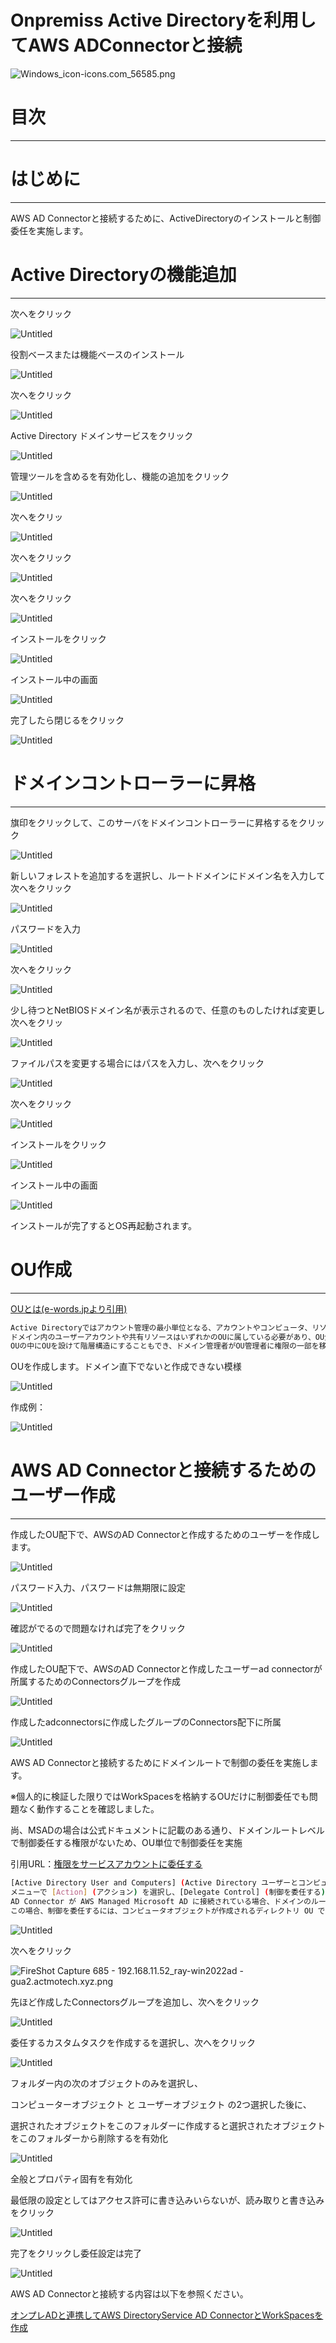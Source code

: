 # Onpremiss Active Directoryを利用してAWS ADConnectorと接続

![Windows_icon-icons.com_56585.png](Onpremiss%20Active%20Directory%E3%82%92%E5%88%A9%E7%94%A8%E3%81%97%E3%81%A6AWS%20ADConnector%E3%81%A8%E6%8E%A5%E7%B6%9A%204825963019724601b93adaba7ad1b8d2/Windows_icon-icons.com_56585.png)

# 目次

---

# はじめに

---

AWS AD Connectorと接続するために、ActiveDirectoryのインストールと制御委任を実施します。

# Active Directoryの機能追加

---

次へをクリック

![Untitled](Onpremiss%20Active%20Directory%E3%82%92%E5%88%A9%E7%94%A8%E3%81%97%E3%81%A6AWS%20ADConnector%E3%81%A8%E6%8E%A5%E7%B6%9A%204825963019724601b93adaba7ad1b8d2/Untitled.png)

役割ベースまたは機能ベースのインストール

![Untitled](Onpremiss%20Active%20Directory%E3%82%92%E5%88%A9%E7%94%A8%E3%81%97%E3%81%A6AWS%20ADConnector%E3%81%A8%E6%8E%A5%E7%B6%9A%204825963019724601b93adaba7ad1b8d2/Untitled%201.png)

次へをクリック

![Untitled](Onpremiss%20Active%20Directory%E3%82%92%E5%88%A9%E7%94%A8%E3%81%97%E3%81%A6AWS%20ADConnector%E3%81%A8%E6%8E%A5%E7%B6%9A%204825963019724601b93adaba7ad1b8d2/Untitled%202.png)

Active Directory ドメインサービスをクリック

![Untitled](Onpremiss%20Active%20Directory%E3%82%92%E5%88%A9%E7%94%A8%E3%81%97%E3%81%A6AWS%20ADConnector%E3%81%A8%E6%8E%A5%E7%B6%9A%204825963019724601b93adaba7ad1b8d2/Untitled%203.png)

管理ツールを含めるを有効化し、機能の追加をクリック

![Untitled](Onpremiss%20Active%20Directory%E3%82%92%E5%88%A9%E7%94%A8%E3%81%97%E3%81%A6AWS%20ADConnector%E3%81%A8%E6%8E%A5%E7%B6%9A%204825963019724601b93adaba7ad1b8d2/Untitled%204.png)

次へをクリッ

![Untitled](Onpremiss%20Active%20Directory%E3%82%92%E5%88%A9%E7%94%A8%E3%81%97%E3%81%A6AWS%20ADConnector%E3%81%A8%E6%8E%A5%E7%B6%9A%204825963019724601b93adaba7ad1b8d2/Untitled%205.png)

次へをクリック

![Untitled](Onpremiss%20Active%20Directory%E3%82%92%E5%88%A9%E7%94%A8%E3%81%97%E3%81%A6AWS%20ADConnector%E3%81%A8%E6%8E%A5%E7%B6%9A%204825963019724601b93adaba7ad1b8d2/Untitled%206.png)

次へをクリック

![Untitled](Onpremiss%20Active%20Directory%E3%82%92%E5%88%A9%E7%94%A8%E3%81%97%E3%81%A6AWS%20ADConnector%E3%81%A8%E6%8E%A5%E7%B6%9A%204825963019724601b93adaba7ad1b8d2/Untitled%207.png)

インストールをクリック

![Untitled](Onpremiss%20Active%20Directory%E3%82%92%E5%88%A9%E7%94%A8%E3%81%97%E3%81%A6AWS%20ADConnector%E3%81%A8%E6%8E%A5%E7%B6%9A%204825963019724601b93adaba7ad1b8d2/Untitled%208.png)

インストール中の画面

![Untitled](Onpremiss%20Active%20Directory%E3%82%92%E5%88%A9%E7%94%A8%E3%81%97%E3%81%A6AWS%20ADConnector%E3%81%A8%E6%8E%A5%E7%B6%9A%204825963019724601b93adaba7ad1b8d2/Untitled%209.png)

完了したら閉じるをクリック

![Untitled](Onpremiss%20Active%20Directory%E3%82%92%E5%88%A9%E7%94%A8%E3%81%97%E3%81%A6AWS%20ADConnector%E3%81%A8%E6%8E%A5%E7%B6%9A%204825963019724601b93adaba7ad1b8d2/Untitled%2010.png)

# ドメインコントローラーに昇格

---

旗印をクリックして、このサーバをドメインコントローラーに昇格するをクリック

![Untitled](Onpremiss%20Active%20Directory%E3%82%92%E5%88%A9%E7%94%A8%E3%81%97%E3%81%A6AWS%20ADConnector%E3%81%A8%E6%8E%A5%E7%B6%9A%204825963019724601b93adaba7ad1b8d2/Untitled%2011.png)

新しいフォレストを追加するを選択し、ルートドメインにドメイン名を入力して次へをクリック

![Untitled](Onpremiss%20Active%20Directory%E3%82%92%E5%88%A9%E7%94%A8%E3%81%97%E3%81%A6AWS%20ADConnector%E3%81%A8%E6%8E%A5%E7%B6%9A%204825963019724601b93adaba7ad1b8d2/Untitled%2012.png)

パスワードを入力

![Untitled](Onpremiss%20Active%20Directory%E3%82%92%E5%88%A9%E7%94%A8%E3%81%97%E3%81%A6AWS%20ADConnector%E3%81%A8%E6%8E%A5%E7%B6%9A%204825963019724601b93adaba7ad1b8d2/Untitled%2013.png)

次へをクリック

![Untitled](Onpremiss%20Active%20Directory%E3%82%92%E5%88%A9%E7%94%A8%E3%81%97%E3%81%A6AWS%20ADConnector%E3%81%A8%E6%8E%A5%E7%B6%9A%204825963019724601b93adaba7ad1b8d2/Untitled%2014.png)

少し待つとNetBIOSドメイン名が表示されるので、任意のものしたければ変更し次へをクリッ

![Untitled](Onpremiss%20Active%20Directory%E3%82%92%E5%88%A9%E7%94%A8%E3%81%97%E3%81%A6AWS%20ADConnector%E3%81%A8%E6%8E%A5%E7%B6%9A%204825963019724601b93adaba7ad1b8d2/Untitled%2015.png)

ファイルパスを変更する場合にはパスを入力し、次へをクリック

![Untitled](Onpremiss%20Active%20Directory%E3%82%92%E5%88%A9%E7%94%A8%E3%81%97%E3%81%A6AWS%20ADConnector%E3%81%A8%E6%8E%A5%E7%B6%9A%204825963019724601b93adaba7ad1b8d2/Untitled%2016.png)

次へをクリック

![Untitled](Onpremiss%20Active%20Directory%E3%82%92%E5%88%A9%E7%94%A8%E3%81%97%E3%81%A6AWS%20ADConnector%E3%81%A8%E6%8E%A5%E7%B6%9A%204825963019724601b93adaba7ad1b8d2/Untitled%2017.png)

インストールをクリック

![Untitled](Onpremiss%20Active%20Directory%E3%82%92%E5%88%A9%E7%94%A8%E3%81%97%E3%81%A6AWS%20ADConnector%E3%81%A8%E6%8E%A5%E7%B6%9A%204825963019724601b93adaba7ad1b8d2/Untitled%2018.png)

インストール中の画面

![Untitled](Onpremiss%20Active%20Directory%E3%82%92%E5%88%A9%E7%94%A8%E3%81%97%E3%81%A6AWS%20ADConnector%E3%81%A8%E6%8E%A5%E7%B6%9A%204825963019724601b93adaba7ad1b8d2/Untitled%2019.png)

インストールが完了するとOS再起動されます。

# OU作成

---

[OUとは(e-words.jpより引用)](https://e-words.jp/w/OU.html)

```bash
Active Directoryではアカウント管理の最小単位となる、アカウントやコンピュータ、リソースの集合をOUと言います。
ドメイン内のユーザーアカウントや共有リソースはいずれかのOUに属している必要があり、OU全体で共通する設定などを一元的に管理することができる。
OUの中にOUを設けて階層構造にすることもでき、ドメイン管理者がOU管理者に権限の一部を移譲したり、上位OUの設定を下位OUに引き継いで適用したりすることができる。
```

OUを作成します。ドメイン直下でないと作成できない模様

![Untitled](Onpremiss%20Active%20Directory%E3%82%92%E5%88%A9%E7%94%A8%E3%81%97%E3%81%A6AWS%20ADConnector%E3%81%A8%E6%8E%A5%E7%B6%9A%204825963019724601b93adaba7ad1b8d2/Untitled%2020.png)

作成例：

![Untitled](Onpremiss%20Active%20Directory%E3%82%92%E5%88%A9%E7%94%A8%E3%81%97%E3%81%A6AWS%20ADConnector%E3%81%A8%E6%8E%A5%E7%B6%9A%204825963019724601b93adaba7ad1b8d2/Untitled%2021.png)

# AWS AD Connectorと接続するためのユーザー作成

---

作成したOU配下で、AWSのAD Connectorと作成するためのユーザーを作成します。

![Untitled](Onpremiss%20Active%20Directory%E3%82%92%E5%88%A9%E7%94%A8%E3%81%97%E3%81%A6AWS%20ADConnector%E3%81%A8%E6%8E%A5%E7%B6%9A%204825963019724601b93adaba7ad1b8d2/Untitled%2022.png)

パスワード入力、パスワードは無期限に設定

![Untitled](Onpremiss%20Active%20Directory%E3%82%92%E5%88%A9%E7%94%A8%E3%81%97%E3%81%A6AWS%20ADConnector%E3%81%A8%E6%8E%A5%E7%B6%9A%204825963019724601b93adaba7ad1b8d2/Untitled%2023.png)

確認がでるので問題なければ完了をクリック

![Untitled](Onpremiss%20Active%20Directory%E3%82%92%E5%88%A9%E7%94%A8%E3%81%97%E3%81%A6AWS%20ADConnector%E3%81%A8%E6%8E%A5%E7%B6%9A%204825963019724601b93adaba7ad1b8d2/Untitled%2024.png)

作成したOU配下で、AWSのAD Connectorと作成したユーザーad connectorが所属するためのConnectorsグループを作成

![Untitled](Onpremiss%20Active%20Directory%E3%82%92%E5%88%A9%E7%94%A8%E3%81%97%E3%81%A6AWS%20ADConnector%E3%81%A8%E6%8E%A5%E7%B6%9A%204825963019724601b93adaba7ad1b8d2/Untitled%2025.png)

作成したadconnectorsに作成したグループのConnectors配下に所属

![Untitled](Onpremiss%20Active%20Directory%E3%82%92%E5%88%A9%E7%94%A8%E3%81%97%E3%81%A6AWS%20ADConnector%E3%81%A8%E6%8E%A5%E7%B6%9A%204825963019724601b93adaba7ad1b8d2/Untitled%2026.png)

AWS AD Connectorと接続するためにドメインルートで制御の委任を実施します。

※個人的に検証した限りではWorkSpacesを格納するOUだけに制御委任でも問題なく動作することを確認しました。

尚、MSADの場合は公式ドキュメントに記載のある通り、ドメインルートレベルで制御委任する権限がないため、OU単位で制御委任を実施

引用URL：[権限をサービスアカウントに委任する](https://docs.aws.amazon.com/ja_jp/directoryservice/latest/admin-guide/prereq_connector.html#connect_delegate_privileges)

```bash
[Active Directory User and Computers] (Active Directory ユーザーとコンピュータ) ナビゲーションツリーで、ドメインルートを選択します。
メニューで [Action] (アクション) を選択し、[Delegate Control] (制御を委任する) を選択します。
AD Connector が AWS Managed Microsoft AD に接続されている場合、ドメインのルートレベルで制御を委任するアクセス権限がありません。
この場合、制御を委任するには、コンピュータオブジェクトが作成されるディレクトリ OU で OU を選択します。
```

![Untitled](Onpremiss%20Active%20Directory%E3%82%92%E5%88%A9%E7%94%A8%E3%81%97%E3%81%A6AWS%20ADConnector%E3%81%A8%E6%8E%A5%E7%B6%9A%204825963019724601b93adaba7ad1b8d2/Untitled%2027.png)

次へをクリック

![FireShot Capture 685 - 192.168.11.52_ray-win2022ad - gua2.actmotech.xyz.png](Onpremiss%20Active%20Directory%E3%82%92%E5%88%A9%E7%94%A8%E3%81%97%E3%81%A6AWS%20ADConnector%E3%81%A8%E6%8E%A5%E7%B6%9A%204825963019724601b93adaba7ad1b8d2/FireShot_Capture_685_-_192.168.11.52_ray-win2022ad_-_gua2.actmotech.xyz.png)

先ほど作成したConnectorsグループを追加し、次へをクリック

![Untitled](Onpremiss%20Active%20Directory%E3%82%92%E5%88%A9%E7%94%A8%E3%81%97%E3%81%A6AWS%20ADConnector%E3%81%A8%E6%8E%A5%E7%B6%9A%204825963019724601b93adaba7ad1b8d2/Untitled%2028.png)

委任するカスタムタスクを作成するを選択し、次へをクリック

![Untitled](Onpremiss%20Active%20Directory%E3%82%92%E5%88%A9%E7%94%A8%E3%81%97%E3%81%A6AWS%20ADConnector%E3%81%A8%E6%8E%A5%E7%B6%9A%204825963019724601b93adaba7ad1b8d2/Untitled%2029.png)

フォルダー内の次のオブジェクトのみを選択し、

コンピューターオブジェクト と ユーザーオブジェクト の2つ選択した後に、

選択されたオブジェクトをこのフォルダーに作成すると選択されたオブジェクトをこのフォルダーから削除するを有効化

![Untitled](Onpremiss%20Active%20Directory%E3%82%92%E5%88%A9%E7%94%A8%E3%81%97%E3%81%A6AWS%20ADConnector%E3%81%A8%E6%8E%A5%E7%B6%9A%204825963019724601b93adaba7ad1b8d2/Untitled%2030.png)

全般とプロパティ固有を有効化

最低限の設定としてはアクセス許可に書き込みいらないが、読み取りと書き込みをクリック

![Untitled](Onpremiss%20Active%20Directory%E3%82%92%E5%88%A9%E7%94%A8%E3%81%97%E3%81%A6AWS%20ADConnector%E3%81%A8%E6%8E%A5%E7%B6%9A%204825963019724601b93adaba7ad1b8d2/Untitled%2031.png)

完了をクリックし委任設定は完了

![Untitled](Onpremiss%20Active%20Directory%E3%82%92%E5%88%A9%E7%94%A8%E3%81%97%E3%81%A6AWS%20ADConnector%E3%81%A8%E6%8E%A5%E7%B6%9A%204825963019724601b93adaba7ad1b8d2/Untitled%2032.png)

AWS AD Connectorと接続する内容は以下を参照ください。

[オンプレADと連携してAWS DirectoryService AD ConnectorとWorkSpacesを作成](%E3%82%AA%E3%83%B3%E3%83%95%E3%82%9A%E3%83%ACAD%E3%81%A8%E9%80%A3%E6%90%BA%E3%81%97%E3%81%A6AWS%20DirectoryService%20AD%20Connector%E3%81%A8Work%20056d3c2c1abf4fb0a02d38849f43c44c.md)